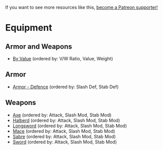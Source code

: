 <!-- TITLE: Equipment -->

If you want to see more resources like this, [become a Patreon supporter!](https://www.patreon.com/fireundubh) 

# Equipment

## Armor and Weapons

- [By Value](equipment/by-value) (ordered by: V/W Ratio, Value, Weight)

## Armor

- [Armor - Defence](equipment/armor-defence) (ordered by: Slash Def, Stab Def)

## Weapons

- [Axe](equipment/axe) (ordered by: Attack, Slash Mod, Stab Mod)
- [Halberd](equipment/halberd) (ordered by: Attack, Slash Mod, Stab Mod)
- [Longsword](equipment/longsword) (ordered by: Attack, Slash Mod, Stab Mod)
- [Mace](equipment/mace) (ordered by: Attack, Slash Mod, Stab Mod)
- [Sabre](equipment/sabre) (ordered by: Attack, Slash Mod, Stab Mod)
- [Sword](equipment/sword) (ordered by: Attack, Slash Mod, Stab Mod)
